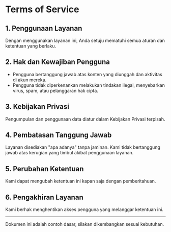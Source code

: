 # Terms of Service

## 1. Penggunaan Layanan
Dengan menggunakan layanan ini, Anda setuju mematuhi semua aturan dan ketentuan yang berlaku.

## 2. Hak dan Kewajiban Pengguna
- Pengguna bertanggung jawab atas konten yang diunggah dan aktivitas di akun mereka.
- Pengguna tidak diperkenankan melakukan tindakan ilegal, menyebarkan virus, spam, atau pelanggaran hak cipta.

## 3. Kebijakan Privasi
Pengumpulan dan penggunaan data diatur dalam Kebijakan Privasi terpisah.

## 4. Pembatasan Tanggung Jawab
Layanan disediakan "apa adanya" tanpa jaminan. Kami tidak bertanggung jawab atas kerugian yang timbul akibat penggunaan layanan.

## 5. Perubahan Ketentuan
Kami dapat mengubah ketentuan ini kapan saja dengan pemberitahuan.

## 6. Pengakhiran Layanan
Kami berhak menghentikan akses pengguna yang melanggar ketentuan ini.

---

Dokumen ini adalah contoh dasar, silakan dikembangkan sesuai kebutuhan.
